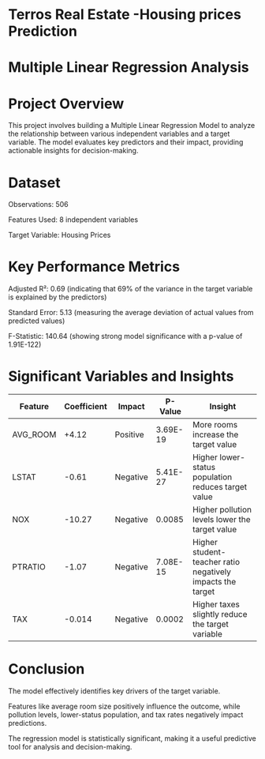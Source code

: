 # Terros Real Estate -Housing prices Prediction 
# Multiple Linear Regression Analysis
# Project Overview
This project involves building a Multiple Linear Regression Model to analyze the relationship between various independent variables and a target variable. The model evaluates key predictors and their impact, providing actionable insights for decision-making.

# Dataset
Observations: 506

Features Used: 8 independent variables

Target Variable:  Housing Prices

# Key Performance Metrics
Adjusted R²: 0.69 (indicating that 69% of the variance in the target variable is explained by the predictors)

Standard Error: 5.13 (measuring the average deviation of actual values from predicted values)

F-Statistic: 140.64 (showing strong model significance with a p-value of 1.91E-122)

# Significant Variables and Insights
| Feature   | Coefficient | Impact   | P-Value  | Insight |
|-----------|------------|----------|----------|---------|
| AVG_ROOM | +4.12      | Positive | 3.69E-19 | More rooms increase the target value |
| LSTAT    | -0.61      | Negative | 5.41E-27 | Higher lower-status population reduces target value |
| NOX      | -10.27     | Negative | 0.0085   | Higher pollution levels lower the target value |
| PTRATIO  | -1.07      | Negative | 7.08E-15 | Higher student-teacher ratio negatively impacts the target |
| TAX      | -0.014     | Negative | 0.0002   | Higher taxes slightly reduce the target variable |

# Conclusion
The model effectively identifies key drivers of the target variable.

Features like average room size positively influence the outcome, while pollution levels, lower-status population, and tax rates negatively impact predictions.

The regression model is statistically significant, making it a useful predictive tool for analysis and decision-making.

